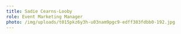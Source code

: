 ```yaml
---
title: Sadie Cearns-Looby
role: Event Marketing Manager
photo: /img/uploads/t015pkz6y3h-u03nam9pgc9-edff383fdbb0-192.jpg
---
```

